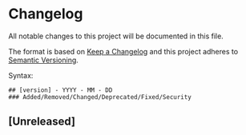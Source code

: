 # Changelog

All notable changes to this project will be documented in this file.

The format is based on [Keep a Changelog](http://keepachangelog.com/en/1.0.0/)
and this project adheres to [Semantic Versioning](http://semver.org/spec/v2.0.0.html).

Syntax:

```text
## [version] - YYYY - MM - DD
### Added/Removed/Changed/Deprecated/Fixed/Security
```
## [Unreleased]
